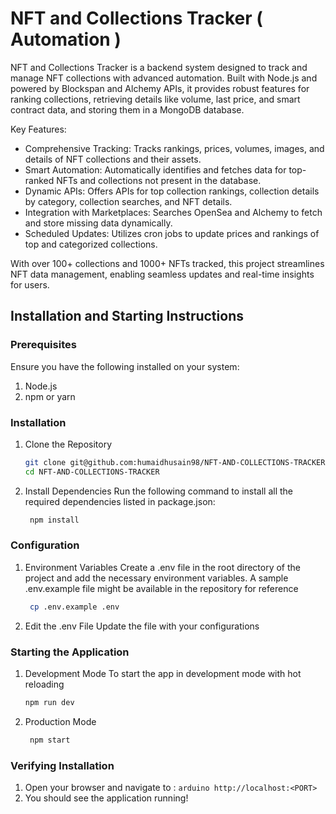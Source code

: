 # NFT and Collections Tracker ( Automation )
NFT and Collections Tracker is a backend system designed to track and manage NFT collections with advanced automation. Built with Node.js and powered by Blockspan and Alchemy APIs, it provides robust features for ranking collections, retrieving details like volume, last price, and smart contract data, and storing them in a MongoDB database. 

Key Features:
- Comprehensive Tracking: Tracks rankings, prices, volumes, images, and details of NFT collections and their assets.
- Smart Automation: Automatically identifies and fetches data for top-ranked NFTs and collections not present in the database.
- Dynamic APIs: Offers APIs for top collection rankings, collection details by category, collection searches, and NFT details.
- Integration with Marketplaces: Searches OpenSea and Alchemy to fetch and store missing data dynamically.
- Scheduled Updates: Utilizes cron jobs to update prices and rankings of top and categorized collections.

With over 100+ collections and 1000+ NFTs tracked, this project streamlines NFT data management, enabling seamless updates and real-time insights for users.

## Installation and Starting Instructions 
### Prerequisites
Ensure you have the following installed on your system:
  1. Node.js
  2. npm or yarn


### Installation
  1. Clone the Repository
     ```bash
     git clone git@github.com:humaidhusain98/NFT-AND-COLLECTIONS-TRACKER.git
     cd NFT-AND-COLLECTIONS-TRACKER
     ```
     
  2. Install Dependencies Run the following command to install all the required dependencies listed in package.json:
      ```bash
       npm install
     ```

### Configuration
  1. Environment Variables Create a .env file in the root directory of the project and add the necessary environment variables. A sample .env.example file might be available in the repository for reference
     ```bash
      cp .env.example .env
     ```
  2. Edit the .env File Update the file with your configurations

### Starting the Application
  1. Development Mode To start the app in development mode with hot reloading
     ```bash
     npm run dev
     ```
  2. Production Mode
     ```bash
      npm start
     ```
### Verifying Installation
  1. Open your browser and navigate to :
    ```arduino
      http://localhost:<PORT>
    ```
  2. You should see the application running!
